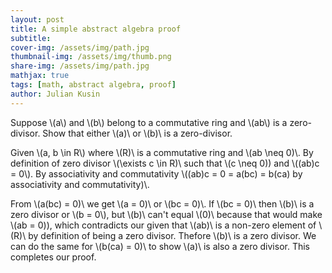 ```yaml
---
layout: post
title: A simple abstract algebra proof
subtitle: 
cover-img: /assets/img/path.jpg
thumbnail-img: /assets/img/thumb.png
share-img: /assets/img/path.jpg
mathjax: true
tags: [math, abstract algebra, proof]
author: Julian Kusin
---
```


Suppose \\(a\\) and \\(b\\) belong to a commutative ring and \\(ab\\) is a zero-divisor. Show that either \\(a)\\ or \\(b)\\ is a zero-divisor.

Given \\(a, b \in R\\) where \\(R)\\ is a commutative ring and \\(ab \neq 0)\\. By definition of zero divisor \\(\exists c \in R)\\ such that \\(c \neq 0\))
and \\((ab)c = 0\\). By associativity and commutativity \\((ab)c = 0 = a(bc) = b(ca) by associativity and commutativity)\\. 

From \\(a(bc) = 0)\\ we get \\(a = 0)\\ or \\(bc = 0)\\. If \\(bc = 0)\\ then \\(b)\\ is a zero divisor or \\(b = 0\\), but \\(b)\\ can't equal \\(0)\\ because that
would make \\(ab = 0\)), which contradicts our given that \\(ab)\\ is a non-zero element of \\(R)\\ by definition of being a zero divisor. Thefore \\(b)\\ is a zero divisor. 
We can do the same for \\(b(ca) = 0)\\ to show \\(a)\\ is also a zero divisor. This completes our proof.

